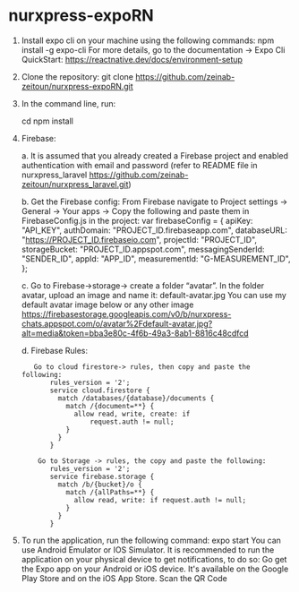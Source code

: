 # nurxpress-expoRN
1. Install expo cli on your machine using the following commands:
    npm install -g expo-cli	
    For more details, go to the documentation -> Expo Cli QuickStart:
    https://reactnative.dev/docs/environment-setup
  
2. Clone the repository:
    git clone https://github.com/zeinab-zeitoun/nurxpress-expoRN.git

3. In the command line, run:

    cd <project-name>
    npm install
    
4. Firebase:

    a. It is assumed that you already created a Firebase project and enabled authentication with email and password (refer to README file in nurxpress_laravel https://github.com/zeinab-zeitoun/nurxpress_laravel.git)
    
    b. Get the Firebase config:
          From Firebase navigate to Project settings -> General -> Your apps -> Copy the following and paste them in FirebaseConfig.js in the project:
          var firebaseConfig = {
            apiKey: "API_KEY",
            authDomain: "PROJECT_ID.firebaseapp.com",
            databaseURL: "https://PROJECT_ID.firebaseio.com",
            projectId: "PROJECT_ID",
            storageBucket: "PROJECT_ID.appspot.com",
            messagingSenderId: "SENDER_ID",
            appId: "APP_ID",
            measurementId: "G-MEASUREMENT_ID",
          };
          
    c. Go to Firebase->storage-> create a folder “avatar”. In the folder avatar, upload an image and name it: default-avatar.jpg
        You can use my default avatar image below or any other image
        https://firebasestorage.googleapis.com/v0/b/nurxpress-chats.appspot.com/o/avatar%2Fdefault-avatar.jpg?alt=media&token=bba3e80c-4f6b-49a3-8ab1-8816c48cdfcd 
        
    d. Firebase Rules: 
    
          Go to cloud firestore-> rules, then copy and paste the following:
              rules_version = '2';
              service cloud.firestore {
                match /databases/{database}/documents {
                  match /{document=**} {
                    allow read, write, create: if
                        request.auth != null;
                  }
                }
              }
              
           Go to Storage -> rules, the copy and paste the following:
              rules_version = '2';
              service firebase.storage {
                match /b/{bucket}/o {
                  match /{allPaths=**} {
                    allow read, write: if request.auth != null;
                  }
                }
              }

5. To run the application, run the following command:
      expo start
    You can use Android Emulator or IOS Simulator.
    It is recommended to run the application on your physical device to get notifications, to do so:
      Go get the Expo app on your Android or iOS device. It's available on the Google Play Store and on the iOS App Store.
      Scan the QR Code
